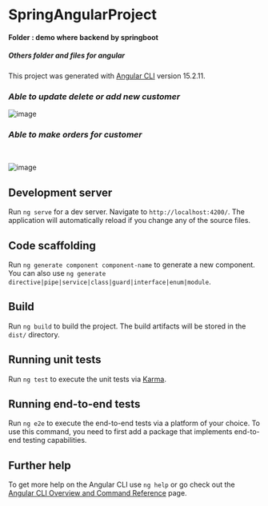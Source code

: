 # SpringAngularProject
####  Folder : demo where backend by springboot
##### Others folder and files for angular
This project was generated with [Angular CLI](https://github.com/angular/angular-cli) version 15.2.11.

###  _Able to update delete or add new customer_ 
![image](https://github.com/user-attachments/assets/97addb0a-370b-4c4b-bf91-3a6fcc684cb4)

### _Able to make orders for customer_ 
<br>

![image](https://github.com/user-attachments/assets/b3a53d1f-9143-4e03-9440-79dfcb3b3685)

## Development server

Run `ng serve` for a dev server. Navigate to `http://localhost:4200/`. The application will automatically reload if you change any of the source files.

## Code scaffolding

Run `ng generate component component-name` to generate a new component. You can also use `ng generate directive|pipe|service|class|guard|interface|enum|module`.

## Build

Run `ng build` to build the project. The build artifacts will be stored in the `dist/` directory.

## Running unit tests

Run `ng test` to execute the unit tests via [Karma](https://karma-runner.github.io).

## Running end-to-end tests

Run `ng e2e` to execute the end-to-end tests via a platform of your choice. To use this command, you need to first add a package that implements end-to-end testing capabilities.

## Further help

To get more help on the Angular CLI use `ng help` or go check out the [Angular CLI Overview and Command Reference](https://angular.io/cli) page.
